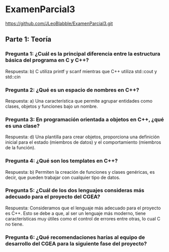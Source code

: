 # ExamenParcial3

https://github.com/JLeoBlabble/ExamenParcial3.git 

## Parte 1: Teoría 

### Pregunta 1: ¿Cuál es la principal diferencia entre la estructura básica del programa en C y C++?
Respuesta: b) C utiliza printf y scanf mientras que C++ utiliza std::cout y std::cin

### Pregunta 2: ¿Qué es un espacio de nombres en C++?
Respuesta: a) Una característica que permite agrupar entidades como clases, objetos y funciones bajo un nombre.

### Pregunta 3: En programación orientada a objetos en C++, ¿qué es una clase?
Respuesta: d) Una plantilla para crear objetos, proporciona una definición inicial para el estado (miembros de datos) y el comportamiento (miembros de la función).

### Pregunta 4: ¿Qué son los templates en C++?
Respuesta: b) Permiten la creación de funciones y clases genéricas, es decir, que pueden trabajar con cualquier tipo de datos.

### Pregunta 5: ¿Cuál de los dos lenguajes consideras más adecuado para el proyecto del CGEA?
Respuesta: Consideramos que el lenguaje más adecuado para el proyecto es C++. Esto se debe a que, al ser un lenguaje más moderno, tiene características muy útiles como el control de errores entre otras, lo cual C no tiene.

### Pregunta 6: ¿Qué recomendaciones harías al equipo de desarrollo del CGEA para la siguiente fase del proyecto?
